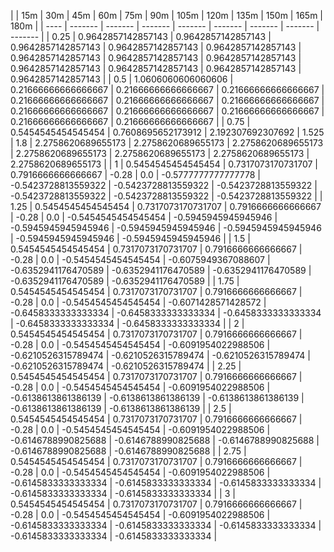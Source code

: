 | | 15m | 30m | 45m | 60m | 75m | 90m | 105m | 120m | 135m | 150m | 165m | 180m | 
| ---- | ------- | ------- | ------- | ------- | ------- | ------- | ------- | ------- |
| 0.25 | 0.9642857142857143 | 0.9642857142857143 | 0.9642857142857143 | 0.9642857142857143 | 0.9642857142857143 | 0.9642857142857143 | 0.9642857142857143 | 0.9642857142857143 | 0.9642857142857143 | 0.9642857142857143 | 0.9642857142857143 | 0.9642857142857143 | 
| 0.5 | 1.0606060606060606 | 0.21666666666666667 | 0.21666666666666667 | 0.21666666666666667 | 0.21666666666666667 | 0.21666666666666667 | 0.21666666666666667 | 0.21666666666666667 | 0.21666666666666667 | 0.21666666666666667 | 0.21666666666666667 | 0.21666666666666667 | 
| 0.75 | 0.5454545454545454 | 0.7608695652173912 | 2.192307692307692 | 1.525 | 1.8 | 2.2758620689655173 | 2.2758620689655173 | 2.2758620689655173 | 2.2758620689655173 | 2.2758620689655173 | 2.2758620689655173 | 2.2758620689655173 | 
| 1 | 0.5454545454545454 | 0.7317073170731707 | 0.7916666666666667 | -0.28 | 0.0 | -0.5777777777777778 | -0.5423728813559322 | -0.5423728813559322 | -0.5423728813559322 | -0.5423728813559322 | -0.5423728813559322 | -0.5423728813559322 | 
| 1.25 | 0.5454545454545454 | 0.7317073170731707 | 0.7916666666666667 | -0.28 | 0.0 | -0.5454545454545454 | -0.5945945945945946 | -0.5945945945945946 | -0.5945945945945946 | -0.5945945945945946 | -0.5945945945945946 | -0.5945945945945946 | 
| 1.5 | 0.5454545454545454 | 0.7317073170731707 | 0.7916666666666667 | -0.28 | 0.0 | -0.5454545454545454 | -0.6075949367088607 | -0.6352941176470589 | -0.6352941176470589 | -0.6352941176470589 | -0.6352941176470589 | -0.6352941176470589 | 
| 1.75 | 0.5454545454545454 | 0.7317073170731707 | 0.7916666666666667 | -0.28 | 0.0 | -0.5454545454545454 | -0.6071428571428572 | -0.6458333333333334 | -0.6458333333333334 | -0.6458333333333334 | -0.6458333333333334 | -0.6458333333333334 | 
| 2 | 0.5454545454545454 | 0.7317073170731707 | 0.7916666666666667 | -0.28 | 0.0 | -0.5454545454545454 | -0.6091954022988506 | -0.6210526315789474 | -0.6210526315789474 | -0.6210526315789474 | -0.6210526315789474 | -0.6210526315789474 | 
| 2.25 | 0.5454545454545454 | 0.7317073170731707 | 0.7916666666666667 | -0.28 | 0.0 | -0.5454545454545454 | -0.6091954022988506 | -0.6138613861386139 | -0.6138613861386139 | -0.6138613861386139 | -0.6138613861386139 | -0.6138613861386139 | 
| 2.5 | 0.5454545454545454 | 0.7317073170731707 | 0.7916666666666667 | -0.28 | 0.0 | -0.5454545454545454 | -0.6091954022988506 | -0.6146788990825688 | -0.6146788990825688 | -0.6146788990825688 | -0.6146788990825688 | -0.6146788990825688 | 
| 2.75 | 0.5454545454545454 | 0.7317073170731707 | 0.7916666666666667 | -0.28 | 0.0 | -0.5454545454545454 | -0.6091954022988506 | -0.6145833333333334 | -0.6145833333333334 | -0.6145833333333334 | -0.6145833333333334 | -0.6145833333333334 | 
| 3 | 0.5454545454545454 | 0.7317073170731707 | 0.7916666666666667 | -0.28 | 0.0 | -0.5454545454545454 | -0.6091954022988506 | -0.6145833333333334 | -0.6145833333333334 | -0.6145833333333334 | -0.6145833333333334 | -0.6145833333333334 | 
